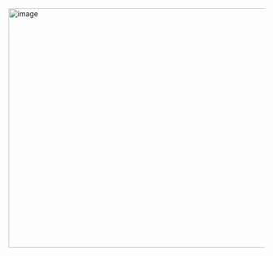 


<img width="827" height="471" alt="image" src="https://github.com/user-attachments/assets/148572a5-5662-4a06-a2a4-02479a17d201" />

